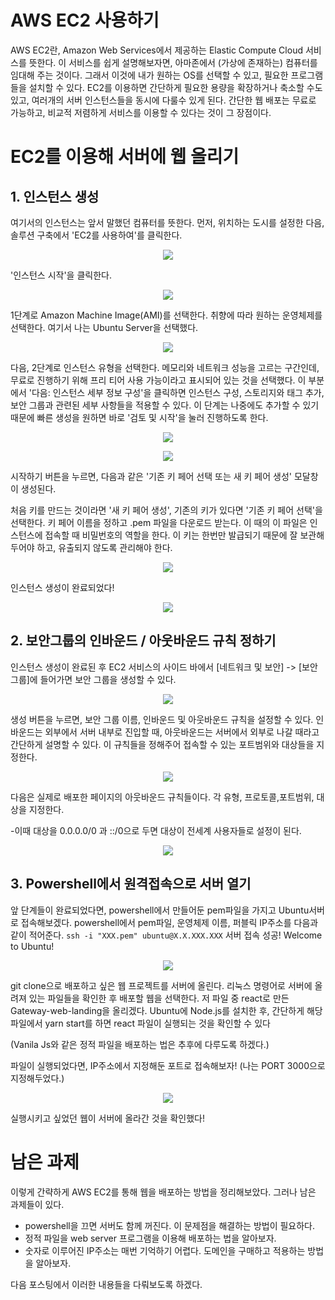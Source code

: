 # AWS EC2 사용하기

AWS EC2란, Amazon Web Services에서 제공하는 Elastic Compute Cloud 서비스를 뜻한다.
이 서비스를 쉽게 설명해보자면, 아마존에서 (가상에 존재하는) 컴퓨터를 임대해 주는 것이다. 그래서 이것에 내가 원하는 OS를 선택할 수 있고, 필요한 프로그램들을 설치할 수 있다. EC2를 이용하면 간단하게 필요한 용량을 확장하거나 축소할 수도 있고, 여러개의 서버 인스턴스들을 동시에 다룰수 있게 된다. 간단한 웹 배포는 무료로 가능하고, 비교적 저렴하게 서비스를 이용할 수 있다는 것이 그 장점이다.

# EC2를 이용해 서버에 웹 올리기

## 1. 인스턴스 생성

여기서의 인스턴스는 앞서 말했던 컴퓨터를 뜻한다.
먼저, 위치하는 도시를 설정한 다음, 솔루션 구축에서 'EC2를 사용하여'를 클릭한다.

<p align="center">
  <img src="./img-EC2/1.png"/>
</p> 

'인스턴스 시작'을 클릭한다.

<p align="center">
  <img src="./img-EC2/2.png"/>
</p> 

1단계로 Amazon Machine Image(AMI)를 선택한다.
취향에 따라 원하는 운영체제를 선택한다. 여기서 나는 Ubuntu Server을 선택했다.

<p align="center">
  <img src="./img-EC2/3.png"/>
</p> 

다음, 2단계로 인스턴스 유형을 선택한다.
메모리와 네트워크 성능을 고르는 구간인데,
무료로 진행하기 위해 프리 티어 사용 가능이라고 표시되어 있는 것을 선택했다.
이 부분에서 '다음: 인스턴스 세부 정보 구성'을 클릭하면 인스턴스 구성, 스토리지와 태그 추가, 보안 그룹과 관련된 세부 사항들을 적용할 수 있다.
이 단계는 나중에도 추가할 수 있기 때문에 빠른 생성을 원하면 바로 '검토 및 시작'을 눌러 진행하도록 한다.

<p align="center">
  <img src="./img-EC2/4.png"/>
</p> 
<p align="center">
  <img src="./img-EC2/5.png"/>
</p>

시작하기 버튼을 누르면, 다음과 같은 '기존 키 페어 선택 또는 새 키 페어 생성' 모달창이 생성된다.

처음 키를 만드는 것이라면 '새 키 페어 생성', 기존의 키가 있다면 '기존 키 페어 선택'을 선택한다. 
키 페어 이름을 정하고 .pem 파일을 다운로드 받는다. 
이 때의 이 파일은 인스턴스에 접속할 때 비밀번호의 역할을 한다. 
이 키는 한번만 발급되기 때문에 잘 보관해두어야 하고, 유출되지 않도록 관리해야 한다.

<p align="center">
  <img src="./img-EC2/6.png"/>
</p>

인스턴스 생성이 완료되었다!

<p align="center">
  <img src="./img-EC2/7.png"/>
</p>

## 2. 보안그룹의 인바운드 / 아웃바운드 규칙 정하기

인스턴스 생성이 완료된 후 EC2 서비스의 사이드 바에서 [네트워크 및 보안] -> [보안 그룹]에 들어가면 보안 그룹을 생성할 수 있다.

<p align="center">
  <img src="./img-EC2/8.png"/>
</p>

생성 버튼을 누르면, 보안 그룹 이름, 인바운드 및 아웃바운드 규칙을 설정할 수 있다. 
인바운드는 외부에서 서버 내부로 진입할 때, 아웃바운드는 서버에서 외부로 나갈 때라고 간단하게 설명할 수 있다. 
이 규칙들을 정해주어 접속할 수 있는 포트범위와 대상들을 지정한다.

<p align="center">
  <img src="./img-EC2/9.png"/>
</p>

다음은 실제로 배포한 페이지의 아웃바운드 규칙들이다. 각 유형, 프로토콜,포트범위, 대상을 지정한다.

-이때 대상을 0.0.0.0/0 과 ::/0으로 두면 대상이 전세계 사용자들로 설정이 된다.

<p align="center">
  <img src="./img-EC2/10.png"/>
</p>

## 3. Powershell에서 원격접속으로 서버 열기

앞 단계들이 완료되었다면, powershell에서 만들어둔 pem파일을 가지고 Ubuntu서버로 접속해보겠다.
powershell에서 pem파일, 운영체제 이름, 퍼블릭 IP주소를 다음과 같이 적어준다.
`ssh -i "XXX.pem" ubuntu@X.X.XXX.XXX`
서버 접속 성공! Welcome to Ubuntu!

<p align="center">
  <img src="./img-EC2/11.png"/>
</p>

git clone으로 배포하고 싶은 웹 프로젝트를 서버에 올린다. 리눅스 명령어로 서버에 올려져 있는 파일들을 확인한 후 배포할 웹을 선택한다.
저 파일 중 react로 만든 Gateway-web-landing을 올리겠다. Ubuntu에 Node.js를 설치한 후, 간단하게 해당 파일에서 yarn start를 하면 react 파일이 실행되는 것을 확인할 수 있다

(Vanila Js와 같은 정적 파일을 배포하는 법은 추후에 다루도록 하겠다.)

파일이 실행되었다면, IP주소에서 지정해둔 포트로 접속해보자! (나는 PORT 3000으로 지정해두었다.)

<p align="center">
  <img src="./img-EC2/12.png"/>
</p>

실행시키고 싶었던 웹이 서버에 올라간 것을 확인했다!

# 남은 과제

이렇게 간략하게 AWS EC2를 통해 웹을 배포하는 방법을 정리해보았다. 그러나 남은 과제들이 있다.

- powershell을 끄면 서버도 함께 꺼진다. 이 문제점을 해결하는 방법이 필요하다.
- 정적 파일을 web server 프로그램을 이용해 배포하는 법을 알아보자.
- 숫자로 이루어진 IP주소는 매번 기억하기 어렵다. 도메인을 구매하고 적용하는 방법을 알아보자.

다음 포스팅에서 이러한 내용들을 다뤄보도록 하겠다.
